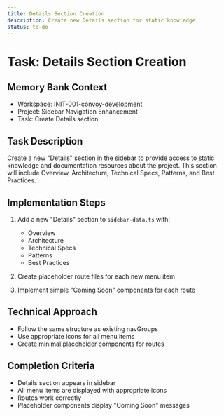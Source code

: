 ```yaml
---
title: Details Section Creation
description: Create new Details section for static knowledge
status: to-do
---
```


# Task: Details Section Creation

## Memory Bank Context
- Workspace: INIT-001-convoy-development
- Project: Sidebar Navigation Enhancement
- Task: Create Details section

## Task Description
Create a new "Details" section in the sidebar to provide access to static knowledge and documentation resources about the project. This section will include Overview, Architecture, Technical Specs, Patterns, and Best Practices.

## Implementation Steps

1. Add a new "Details" section to `sidebar-data.ts` with:
   - Overview
   - Architecture
   - Technical Specs
   - Patterns
   - Best Practices

2. Create placeholder route files for each new menu item

3. Implement simple "Coming Soon" components for each route

## Technical Approach
- Follow the same structure as existing navGroups
- Use appropriate icons for all menu items
- Create minimal placeholder components for routes

## Completion Criteria
- Details section appears in sidebar
- All menu items are displayed with appropriate icons
- Routes work correctly
- Placeholder components display "Coming Soon" messages
